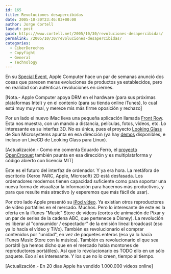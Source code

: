 ```yaml
---
id: 165
title: Revoluciones desapercibidas
date: 2005-10-30T23:46:03+00:00
author: Jorge Cortell
layout: post
guid: https://www.cortell.net/2005/10/30/revoluciones-desapercibidas/
permalink: /2005/10/30/revoluciones-desapercibidas/
categories:
  - CiberDerechos
  - Copyfight
  - General
  - Technology
---
```

En su [Special Event](https://www.apple.com/quicktime/qtv/specialeventoct05/), Apple Computer hace un par de semanas anunció dos cosas que parecen meras evoluciones de productos ya establecidos, pero en realidad son auténticas revoluciones en ciernes.

[Nota.- Apple Computer apoya DRM en el hardware (para sus próximas plataformas Intel) y en el contenio (para su tienda online iTunes), lo cual está muy muy mal, y merece mis más firme oposición y rechazo]

Por un lado el nuevo iMac lleva una pequeña aplicación llamada [Front Row](https://www.apple.com/imac/frontrow.html). Esta nos muestra, con un mando a distancia, pelí­culas, fotos, ví­deos, etc. Lo interesante es su interfaz 3D. No es única, pues el proyecto [Looking Glass](https://www.sun.com/software/looking_glass/) de Sun Microsystems apunta en esa dirección (ya hay [demos](https://lg3d-livecd.dev.java.net/) disponibles, e incluso un LiveCD de Looking Glass para Linux).

[Actualización.- Como me comenta Eduardo Ferro, el [proyecto OpenCroquet](https://www.opencroquet.org/About_Croquet/screenshots.html) también paunta en esa dirección y es multiplataforma y código abierto con licencia MIT]

Este es el futuro del interfaz de ordenador. Y ya era hora. La metáfora de escritorio (Xerox PARC, Apple, Microsoft) 2D está desfasada. Los ordenadores modernos tienen capacidad suficiente como para soportar una nueva forma de visualizar la información para hacernos más productivos, y para que resulte más atractivo (y esperemos que más fácil de usar).

Por otro lado Apple presentó su [iPod ví­deo](https://www.apple.com/ipod/features.html). Ya existí­an otros reproductores de ví­deo portátiles en el mercado. Muchos. Pero lo interesante de este es la oferta en la iTunes "Music" Store de ví­deos (cortos de animación de Pixar y un par de series de la cadena ABC, que pertenece a Disney). La revolución es liberar al "consumidor / espectador" de la emisión lineal broadcast (eso ya lo hací­a el ví­deo y TiVo). También es revolucionario el comprar contenidos por "unidad", en vez de paquetes enteros (eso ya lo hací­a iTunes Music Store con la música). También es revolucionario el que sea portátil (ya hemos dicho que en el mercado habí­a montones de reproductores portátiles). Así­ que lo revolucionario es TODO ello en un sólo paquete. Eso sí­ es interesante. Y los que no lo creen, tiempo al tiempo.

[Actualización.- En 20 dí­as Apple ha vendido 1.000.000 ví­deos online]